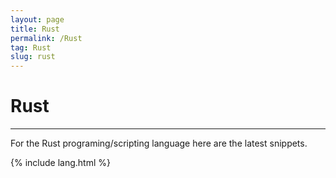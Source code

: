 ```yaml
---
layout: page
title: Rust
permalink: /Rust
tag: Rust
slug: rust
---
```


# Rust

---

For the Rust programing/scripting language here are the latest snippets.

{% include lang.html %}
